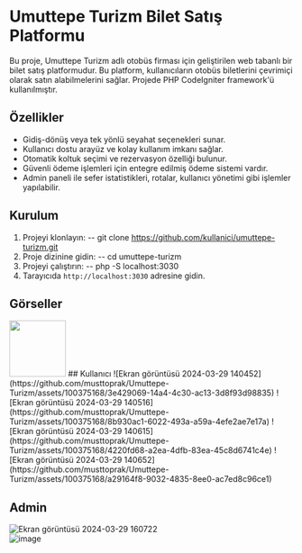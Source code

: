 # Umuttepe Turizm Bilet Satış Platformu

Bu proje, Umuttepe Turizm adlı otobüs firması için geliştirilen web tabanlı bir bilet satış platformudur. Bu platform, kullanıcıların otobüs biletlerini çevrimiçi olarak satın alabilmelerini sağlar. Projede PHP CodeIgniter framework'ü kullanılmıştır.

## Özellikler

- Gidiş-dönüş veya tek yönlü seyahat seçenekleri sunar.
- Kullanıcı dostu arayüz ve kolay kullanım imkanı sağlar.
- Otomatik koltuk seçimi ve rezervasyon özelliği bulunur.
- Güvenli ödeme işlemleri için entegre edilmiş ödeme sistemi vardır.
- Admin paneli ile sefer istatistikleri, rotalar, kullanıcı yönetimi gibi işlemler yapılabilir.

## Kurulum

1. Projeyi klonlayın:
-- git clone https://github.com/kullanici/umuttepe-turizm.git
2. Proje dizinine gidin:
-- cd umuttepe-turizm
3. Projeyi çalıştırın:
-- php -S localhost:3030
4. Tarayıcıda `http://localhost:3030` adresine gidin.

## Görseller
<img src="[https://your-image-url.type](https://github.com/musttoprak/Umuttepe-Turizm/assets/100375168/3e429069-14a4-4c30-ac13-3d8f93d98835)" width="100" height="100">
## Kullanıcı
![Ekran görüntüsü 2024-03-29 140452](https://github.com/musttoprak/Umuttepe-Turizm/assets/100375168/3e429069-14a4-4c30-ac13-3d8f93d98835)  
![Ekran görüntüsü 2024-03-29 140516](https://github.com/musttoprak/Umuttepe-Turizm/assets/100375168/8b930ac1-6022-493a-a59a-4efe2ae7e17a)
![Ekran görüntüsü 2024-03-29 140615](https://github.com/musttoprak/Umuttepe-Turizm/assets/100375168/4220fd68-a2ea-4dfb-83ea-45c8d6741c4e)  
![Ekran görüntüsü 2024-03-29 140652](https://github.com/musttoprak/Umuttepe-Turizm/assets/100375168/a29164f8-9032-4835-8ee0-ac7ed8c96ce1)

## Admin
![Ekran görüntüsü 2024-03-29 160722](https://github.com/musttoprak/Umuttepe-Turizm/assets/100375168/6e76097a-0178-431e-b983-488bea9ddd00)  
![image](https://github.com/musttoprak/Umuttepe-Turizm/assets/100375168/d741176e-a250-4736-8214-300c3e29eba1)




 
